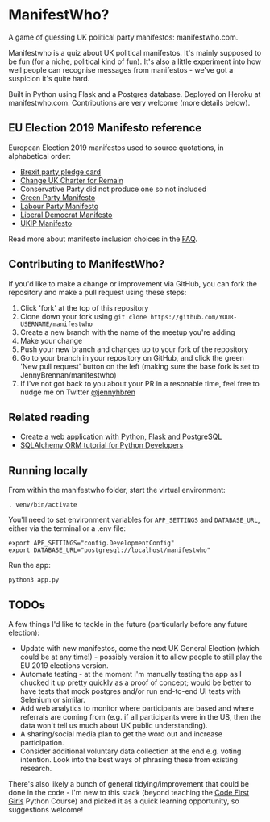 # ManifestWho?

A game of guessing UK political party manifestos: manifestwho.com.

Manifestwho is a quiz about UK political manifestos. It's mainly supposed to be fun (for a niche, political kind of fun). It's also a little experiment into how well people can recognise messages from manifestos - we've got a suspicion it's quite hard.

Built in Python using Flask and a Postgres database. Deployed on Heroku at manifestwho.com. Contributions are very welcome (more details below). 

## EU Election 2019 Manifesto reference

European Election 2019 manifestos used to source quotations, in alphabetical order:

* [Brexit party pledge card](https://twitter.com/Se[bastianEPayne/status/1125711388054364161/photo/1) 
* [Change UK Charter for Remain](https://voteforchange.uk/wp-content/uploads/2019/05/Change-UK-Charter-for-Remain.pdf)
* Conservative Party did not produce one so not included
* [Green Party Manifesto](https://www.greenparty.org.uk/assets/images/national-site/eu-2019/eu-manifesto-online-19-05-07.pdf) 
* [Labour Party Manifesto](http://labour.org.uk/wp-content/uploads/2019/05/Transforming-Britain-and-Europe-for-the-many-not-the-few.pdf)
* [Liberal Democrat Manifesto](https://d3n8a8pro7vhmx.cloudfront.net/libdems/pages/45093/attachments/original/1557342873/Liberal_Democrat_European_Election_Manifesto_2019.pdf?1557342873)
* [UKIP Manifesto](https://www.ukip.org/pdf/EUManifesto2019-3.pdf)

Read more about manifesto inclusion choices in the [FAQ](https://manifestwho.com/faq).

## Contributing to ManifestWho?

If you'd like to make a change or improvement via GitHub, you can fork the repository and make a pull request using these steps:

1. Click 'fork' at the top of this repository
2. Clone down your fork using `git clone https://github.com/YOUR-USERNAME/manifestwho`
3. Create a new branch with the name of the meetup you're adding
4. Make your change 
5. Push your new branch and changes up to your fork of the repository
6. Go to your branch in your repository on GitHub, and click the green 'New pull request' button on the left (making sure the base fork is set to JennyBrennan/manifestwho)
7. If I've not got back to you about your PR in a resonable time, feel free to nudge me on Twitter [@jennyhbren](https://twitter.com/jennyhbren)


## Related reading

* [Create a web application with Python, Flask and PostgreSQL](https://medium.com/@dushan14/create-a-web-application-with-python-flask-postgresql-and-deploy-on-heroku-243d548335cc)
* [SQLAlchemy ORM tutorial for Python Developers](https://auth0.com/blog/sqlalchemy-orm-tutorial-for-python-developers/)

## Running locally

From within the manifestwho folder, start the virtual environment:

```
. venv/bin/activate
```

You'll need to set environment variables for ``APP_SETTINGS`` and ``DATABASE_URL``, either via the terminal or a .env file:

```
export APP_SETTINGS="config.DevelopmentConfig"
export DATABASE_URL="postgresql://localhost/manifestwho"
```

Run the app:

```
python3 app.py
```

## TODOs

A few things I'd like to tackle in the future (particularly before any future election):

* Update with new manifestos, come the next UK General Election (which could be at any time!) - possibly version it to allow people to still play the EU 2019 elections version. 
* Automate testing - at the moment I'm manually testing the app as I chucked it up pretty quickly as a proof of concept; would be better to have tests that mock postgres and/or run end-to-end UI tests with Selenium or similar.
* Add web analytics to monitor where participants are based and where referrals are coming from (e.g. if all participants were in the US, then the data won't tell us much about UK public understanding).
* A sharing/social media plan to get the word out and increase participation.
* Consider additional voluntary data collection at the end e.g. voting intention. Look into the best ways of phrasing these from existing research.

There's also likely a bunch of general tidying/improvement that could be done in the code - I'm new to this stack (beyond teaching the [Code First Girls](https://codefirstgirls.org.uk) Python Course) and picked it as a quick learning opportunity, so suggestions welcome!
